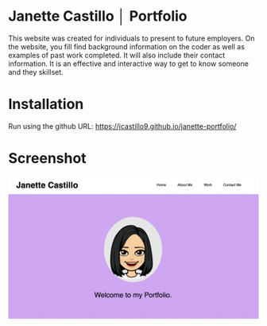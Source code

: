 # Janette Castillo │ Portfolio

This website was created for individuals to present to future employers. On the website, you fill find background information on the coder as well as examples of past work completed. It will also include their contact information. It is an effective and interactive way to get to know someone and they skillset. 

# Installation

Run using the github URL: https://jcastillo9.github.io/janette-portfolio/

# Screenshot
<img src="assets/Images/screenshot.png" alt="website home page" class="screenshot"/>
